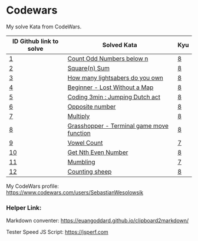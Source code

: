 # Codewars

My solve Kata from CodeWars.

| ID Github link to solve                                                                                                          | Solved Kata                                                                                         | Kyu                                                                             |
| -------------------------------------------------------------------------------------------------------------------------------- | --------------------------------------------------------------------------------------------------- | ------------------------------------------------------------------------------- |
| [1](https://github.com/SebastianWesolowski/codeWars/tree/master/JavaScript/Count%20Odd%20Numbers%20below%20n/)                   | [Count Odd Numbers below n](https://www.codewars.com/kata/59342039eb450e39970000a6)                 | [8](./JavaScript/Count%20Odd%20Numbers%20below%20n/README.md)                   |
| [2](https://github.com/SebastianWesolowski/codeWars/tree/master/JavaScript/Square%20n%20Sum/)                                    | [Square(n) Sum](https://www.codewars.com/kata/515e271a311df0350d00000f)                             | [8](./JavaScript/Square%20n%20Sum/README.md)                                    |
| [3](https://github.com/SebastianWesolowski/codeWars/tree/master/JavaScript/How%20many%20lightsabers%20do%20you%20own/)           | [How many lightsabers do you own](https://www.codewars.com/kata/51f9d93b4095e0a7200001b8)           | [8](./JavaScript/How%20many%20lightsabers%20do%20you%20own/README.md)           |
| [4](https://github.com/SebastianWesolowski/codeWars/tree/master/JavaScript/Beginner%20-%20Lost%20Without%20a%20Map/)             | [Beginner - Lost Without a Map](https://www.codewars.com/kata/57f781872e3d8ca2a000007e)             | [8](./JavaScript/Beginner%20-%20Lost%20Without%20a%20Map/README.md)             |
| [5](https://github.com/SebastianWesolowski/codeWars/tree/master/JavaScript/Coding%203min%20:%20Jumping%20Dutch%20act/)           | [Coding 3min : Jumping Dutch act](https://www.codewars.com/kata/570bcd9715944a2c8e000009)           | [8](./JavaScript/Coding%203min%20:%20Jumping%20Dutch%20act/README.md)           |
| [6](https://github.com/SebastianWesolowski/codeWars/tree/master/JavaScript/Opposite%20number/)                                   | [Opposite number](https://www.codewars.com/kata/56dec885c54a926dcd001095)                           | [8](./JavaScript/Opposite%20number/README.md)                                   |
| [7](https://github.com/SebastianWesolowski/codeWars/tree/master/JavaScript/Multiply/)                                            | [Multiply](https://www.codewars.com/kata/50654ddff44f800200000004)                                  | [8](./JavaScript/Multiply/README.md)                                            |
| [8](https://github.com/SebastianWesolowski/codeWars/tree/master/JavaScript/Grasshopper%20-%20Terminal%20game%20move%20function/) | [Grasshopper - Terminal game move function](https://www.codewars.com/kata/563a631f7cbbc236cf0000c2) | [8](./JavaScript/Grasshopper%20-%20Terminal%20game%20move%20function/README.md) |
| [9](https://github.com/SebastianWesolowski/codeWars/tree/master/JavaScript/Vowel%20Count/)                                       | [Vowel Count](https://www.codewars.com/kata/54ff3102c1bad923760001f3)                               | [7](./JavaScript/Vowel%20Count/README.md)                                       |
| [10](https://github.com/SebastianWesolowski/codeWars/tree/master/JavaScript/Get%20Nth%20Even%20Number/)                          | [Get Nth Even Number](https://www.codewars.com/kata/get-nth-even-number/javascript)                 | [8](./JavaScript/Get%20Nth%20Even%20Number/README.md)                           |
| [11](https://github.com/SebastianWesolowski/codeWars/tree/master/JavaScript/Mumbling)                                            | [Mumbling](https://www.codewars.com/kata/mumbling/javascript)                                       | [7](./JavaScript/Mumbling/README.md)                                            |
| [12](https://github.com/SebastianWesolowski/codeWars/tree/master/JavaScript/counting%20sheep)                                    | [Counting sheep](https://www.codewars.com/kata/counting-sheep-dot-dot-dot/javascript)               | [8](./JavaScript/counting%20sheep/README.md)                                    |

My CodeWars profile: https://www.codewars.com/users/SebastianWesolowsik

### Helper Link:

Markdown conventer:
https://euangoddard.github.io/clipboard2markdown/

Tester Speed JS Script:
https://jsperf.com
